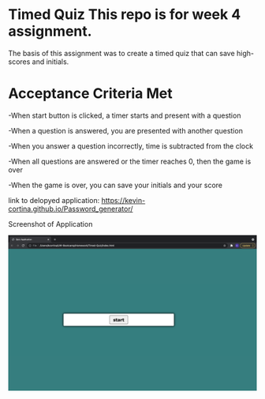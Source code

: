 # Timed Quiz This repo is for week 4 assignment.
The basis of this assignment was to create a timed quiz that can save high-scores and initials.

# Acceptance Criteria Met

-When start button is clicked, a timer starts and present with a question

-When a question is answered, you are presented with another question

-When you answer a question incorrectly, time is subtracted from the clock

-When all questions are answered or the timer reaches 0, then the game is over

-When the game is over, you can save your initials and your score

link to delopyed application: https://kevin-cortina.github.io/Password_generator/

Screenshot of Application

<img width="1440" alt="Screen Shot 2021-08-23 at 7 36 42 PM" src="./assets/images/Screen Shot 2021-10-02 at 7.01.50 PM.png">